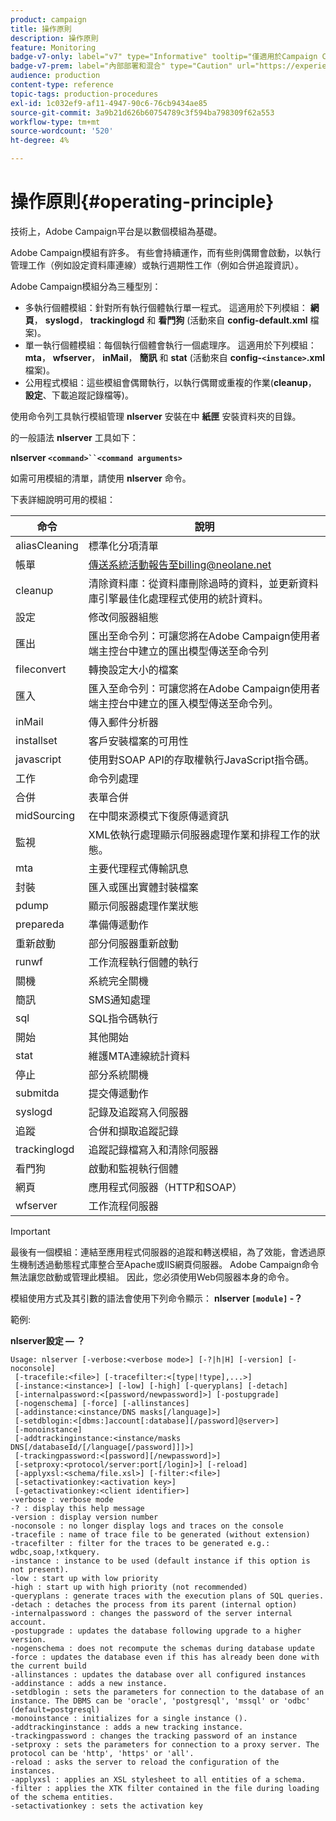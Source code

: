 ```yaml
---
product: campaign
title: 操作原則
description: 操作原則
feature: Monitoring
badge-v7-only: label="v7" type="Informative" tooltip="僅適用於Campaign Classic v7"
badge-v7-prem: label="內部部署和混合" type="Caution" url="https://experienceleague.adobe.com/docs/campaign-classic/using/installing-campaign-classic/architecture-and-hosting-models/hosting-models-lp/hosting-models.html?lang=zh-Hant" tooltip="僅適用於內部部署和混合部署"
audience: production
content-type: reference
topic-tags: production-procedures
exl-id: 1c032ef9-af11-4947-90c6-76cb9434ae85
source-git-commit: 3a9b21d626b60754789c3f594ba798309f62a553
workflow-type: tm+mt
source-wordcount: '520'
ht-degree: 4%

---
```


# 操作原則{#operating-principle}



技術上，Adobe Campaign平台是以數個模組為基礎。

Adobe Campaign模組有許多。 有些會持續運作，而有些則偶爾會啟動，以執行管理工作（例如設定資料庫連線）或執行週期性工作（例如合併追蹤資訊）。

Adobe Campaign模組分為三種型別：

* 多執行個體模組：針對所有執行個體執行單一程式。 這適用於下列模組： **網頁**， **syslogd**， **trackinglogd** 和 **看門狗** (活動來自 **config-default.xml** 檔案)。
* 單一執行個體模組：每個執行個體會執行一個處理序。 這適用於下列模組： **mta**， **wfserver**， **inMail**， **簡訊** 和 **stat** (活動來自 **config-`<instance>`.xml** 檔案)。
* 公用程式模組：這些模組會偶爾執行，以執行偶爾或重複的作業(**cleanup**， **設定**、下載追蹤記錄檔等)。

使用命令列工具執行模組管理 **nlserver** 安裝在中 **紙匣** 安裝資料夾的目錄。

的一般語法 **nlserver** 工具如下：

**nlserver `<command>``<command arguments>`**

如需可用模組的清單，請使用 **nlserver** 命令。

下表詳細說明可用的模組：

| 命令 | 說明 |
|---|---|
| aliasCleaning | 標準化分項清單 |
| 帳單 | 傳送系統活動報告至billing@neolane.net |
| cleanup | 清除資料庫：從資料庫刪除過時的資料，並更新資料庫引擎最佳化處理程式使用的統計資料。 |
| 設定 | 修改伺服器組態 |
| 匯出 | 匯出至命令列：可讓您將在Adobe Campaign使用者端主控台中建立的匯出模型傳送至命令列 |
| fileconvert | 轉換設定大小的檔案 |
| 匯入 | 匯入至命令列：可讓您將在Adobe Campaign使用者端主控台中建立的匯入模型傳送至命令列。 |
| inMail | 傳入郵件分析器 |
| installset | 客戶安裝檔案的可用性 |
| javascript | 使用對SOAP API的存取權執行JavaScript指令碼。 |
| 工作 | 命令列處理 |
| 合併 | 表單合併 |
| midSourcing | 在中間來源模式下復原傳遞資訊 |
| 監視 | XML依執行處理顯示伺服器處理作業和排程工作的狀態。 |
| mta | 主要代理程式傳輸訊息 |
| 封裝 | 匯入或匯出實體封裝檔案 |
| pdump | 顯示伺服器處理作業狀態 |
| prepareda | 準備傳遞動作 |
| 重新啟動 | 部分伺服器重新啟動 |
| runwf | 工作流程執行個體的執行 |
| 關機 | 系統完全關機 |
| 簡訊 | SMS通知處理 |
| sql | SQL指令碼執行 |
| 開始 | 其他開始 |
| stat | 維護MTA連線統計資料 |
| 停止 | 部分系統關機 |
| submitda | 提交傳遞動作 |
| syslogd | 記錄及追蹤寫入伺服器 |
| 追蹤 | 合併和擷取追蹤記錄 |
| trackinglogd | 追蹤記錄檔寫入和清除伺服器 |
| 看門狗 | 啟動和監視執行個體 |
| 網頁 | 應用程式伺服器（HTTP和SOAP） |
| wfserver | 工作流程伺服器 |

>[!IMPORTANT]
>
>最後有一個模組：連結至應用程式伺服器的追蹤和轉送模組，為了效能，會透過原生機制透過動態程式庫整合至Apache或IIS網頁伺服器。 Adobe Campaign命令無法讓您啟動或管理此模組。 因此，您必須使用Web伺服器本身的命令。

模組使用方式及其引數的語法會使用下列命令顯示： **nlserver `[module]` -？**

範例:

**nlserver設定 — ？**

```
Usage: nlserver [-verbose:<verbose mode>] [-?|h|H] [-version] [-noconsole]
 [-tracefile:<file>] [-tracefilter:<[type|!type],...>]
 [-instance:<instance>] [-low] [-high] [-queryplans] [-detach]
 [-internalpassword:<[password/newpassword]>] [-postupgrade]
 [-nogenschema] [-force] [-allinstances]
 [-addinstance:<instance/DNS masks[/language]>]
 [-setdblogin:<[dbms:]account[:database][/password]@server>]
 [-monoinstance]
 [-addtrackinginstance:<instance/masks DNS[/databaseId/[/language[/password]]]>]
 [-trackingpassword:<[password][/newpassword]>]
 [-setproxy:<protocol/server:port[/login]>] [-reload]
 [-applyxsl:<schema/file.xsl>] [-filter:<file>]
 [-setactivationkey:<activation key>]
 [-getactivationkey:<client identifier>]
-verbose : verbose mode
-? : display this help message
-version : display version number
-noconsole : no longer display logs and traces on the console
-tracefile : name of trace file to be generated (without extension)
-tracefilter : filter for the traces to be generated e.g.: wdbc,soap,!xtkquery.
-instance : instance to be used (default instance if this option is not present).
-low : start up with low priority
-high : start up with high priority (not recommended)
-queryplans : generate traces with the execution plans of SQL queries.
-detach : detaches the process from its parent (internal option)
-internalpassword : changes the password of the server internal account.
-postupgrade : updates the database following upgrade to a higher version. 
-nogenschema : does not recompute the schemas during database update
-force : updates the database even if this has already been done with the current build 
-allinstances : updates the database over all configured instances
-addinstance : adds a new instance.
-setdblogin : sets the parameters for connection to the database of an instance. The DBMS can be 'oracle', 'postgresql', 'mssql' or 'odbc' (default=postgresql)
-monoinstance : initializes for a single instance ().
-addtrackinginstance : adds a new tracking instance.
-trackingpassword : changes the tracking password of an instance
-setproxy : sets the parameters for connection to a proxy server. The protocol can be 'http', 'https' or 'all'.
-reload : asks the server to reload the configuration of the instances. 
-applyxsl : applies an XSL stylesheet to all entities of a schema. 
-filter : applies the XTK filter contained in the file during loading of the schema entities.
-setactivationkey : sets the activation key
```
